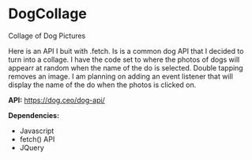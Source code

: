 # DogCollage
Collage of Dog Pictures

Here is an API I buit with .fetch.  Is is a common dog API that I decided to turn into a collage.  I have the code set to where the photos of dogs will appearr at 
random when the name of the do is selected.  Double tapping removes an image.  I am planning on adding an event listener that will display the name of the do when the photos is clicked on.  

__API:__
https://dog.ceo/dog-api/

**Dependencies:**
- Javascript
- fetch() API 
- JQuery
